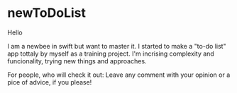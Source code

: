 # newToDoList

Hello

I am a newbee in swift but want to master it. 
I started to make a "to-do list" app tottaly by myself as a training project. I'm incrising complexity and funcionality, trying new things and approaches.

For people, who will check it out:
Leave any comment with your opinion or a pice of advice, if you please!
